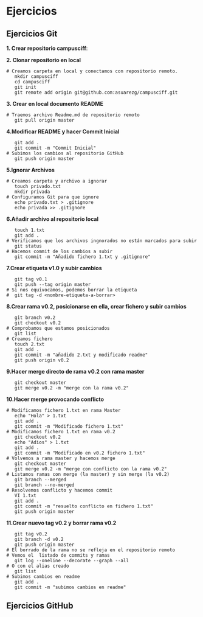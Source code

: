 # Ejercicios 
## Ejercicios Git

__1. Crear repositorio campusciff__:

__2. Clonar repositorio en local__

```
# Creamos carpeta en local y conectamos con repositorio remoto.
   mkdir campusciff
   cd campusciff
   git init
   git remote add origin git@github.com:asuarezg/campusciff.git
```

__3. Crear en local documento README__
```
# Traemos archivo Readme.md de repositorio remoto
   git pull origin master
```

__4.Modificar README y hacer Commit Inicial__
```
   git add .
   git commit -m "Commit Inicial"
# Subimos los cambios al repositorio GitHub
   git push origin master
```
__5.Ignorar Archivos__
```
# Creamos carpeta y archivo a ignorar
   touch privado.txt
   mkdir privada
# Configuramos Git para que ignore
   echo privado.txt > .gitignore
   echo privada >> .gitignore
```
__6.Añadir archivo al repositorio local__
```
   touch 1.txt
   git add .
# Verificamos que los archivos ingnorados no están marcados para subir
   git status
# Hacemos commit de los cambios a subir
   git commit -m "Añadido fichero 1.txt y .gitignore"
```
__7.Crear etiqueta v1.0 y subir cambios__
```
   git tag v0.1
   git push --tag origin master
# Si nos equivocamos, podemos borrar la etiqueta
#  git tag -d <nombre-etiqueta-a-borrar>
```
__8.Crear rama v0.2, posicionarse en ella, crear fichero y subir cambios__
```
   git branch v0.2
   git checkout v0.2
# Comprobamos que estamos posicionados
   git list
# Creamos fichero
   touch 2.txt
   git add .
   git commit -m "añadido 2.txt y modificado readme"
   git push origin v0.2
```
__9.Hacer merge directo de rama v0.2 con rama master__
```
   git checkout master 
   git merge v0.2 -m "merge con la rama v0.2"
```
__10.Hacer merge provocando conflicto__
```
# Modificamos fichero 1.txt en rama Master
   echo "Hola" > 1.txt
   git add . 
   git commit -m "Modificado fichero 1.txt"
# Modificamos fichero 1.txt en rama v0.2
   git checkout v0.2
   echo "Adios" > 1.txt
   git add . 
   git commit -m "Modificado en v0.2 fichero 1.txt"   
# Volvemos a rama master y hacemos merge
   git checkout master 
   git merge v0.2 -m "merge con conflicto con la rama v0.2"
# Listamos ramas con merge (la master) y sin merge (la v0.2)
   git branch --merged
   git branch --no-merged
# Resolvemos conflicto y hacemos commit
   VI 1.txt
   git add .
   git commit -m "resuelto conflicto en fichero 1.txt"  
   git push origin master
```
__11.Crear nuevo tag v0.2 y borrar rama v0.2__
```
   git tag v0.2
   git branch -d v0.2  
   git push origin master
# El borrado de la rama no se refleja en el repositorio remoto
# Vemos el  listado de commits y ramas
   git log --oneline --decorate --graph --all
# O con el alias creado
   git list
# Subimos cambios en readme
   git add .
   git commit -m "subimos cambios en readme"   
```
## Ejercicios GitHub